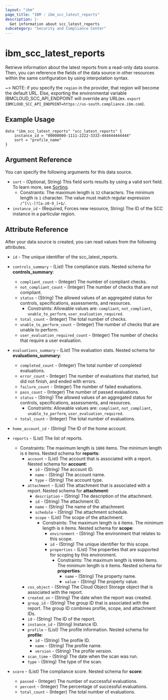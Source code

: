 ```yaml
---
layout: "ibm"
page_title: "IBM : ibm_scc_latest_reports"
description: |-
  Get information about scc_latest_reports
subcategory: "Security and Compliance Center"
---
```


# ibm_scc_latest_reports

Retrieve information about the latest reports from a read-only data source. Then, you can reference the fields of the data source in other resources within the same configuration by using interpolation syntax.

~> NOTE: if you specify the `region` in the provider, that region will become the default URL. Else, exporting the environmental variable IBMCLOUD_SCC_API_ENDPOINT will override any URL(ex. `export IBMCLOUD_SCC_API_ENDPOINT=https://us-south.compliance.ibm.com`).

## Example Usage

```hcl
data "ibm_scc_latest_reports" "scc_latest_reports" {
    instance_id = "00000000-1111-2222-3333-444444444444"
    sort = "profile_name"
}
```

## Argument Reference

You can specify the following arguments for this data source.

* `sort` - (Optional, String) This field sorts results by using a valid sort field. To learn more, see [Sorting](https://cloud.ibm.com/docs/api-handbook?topic=api-handbook-sorting).
  * Constraints: The maximum length is `32` characters. The minimum length is `1` character. The value must match regular expression `/^[\\-]?[a-z0-9_]+$/`.
* `instance_id` - (Required, Forces new resource, String) The ID of the SCC instance in a particular region.

## Attribute Reference

After your data source is created, you can read values from the following attributes.

* `id` - The unique identifier of the scc_latest_reports.
* `controls_summary` - (List) The compliance stats.
Nested schema for **controls_summary**:
	* `compliant_count` - (Integer) The number of compliant checks.
	* `not_compliant_count` - (Integer) The number of checks that are not compliant.
	* `status` - (String) The allowed values of an aggregated status for controls, specifications, assessments, and resources.
	  * Constraints: Allowable values are: `compliant`, `not_compliant`, `unable_to_perform`, `user_evaluation_required`.
	* `total_count` - (Integer) The total number of checks.
	* `unable_to_perform_count` - (Integer) The number of checks that are unable to perform.
	* `user_evaluation_required_count` - (Integer) The number of checks that require a user evaluation.

* `evaluations_summary` - (List) The evaluation stats.
Nested schema for **evaluations_summary**:
	* `completed_count` - (Integer) The total number of completed evaluations.
	* `error_count` - (Integer) The number of evaluations that started, but did not finish, and ended with errors.
	* `failure_count` - (Integer) The number of failed evaluations.
	* `pass_count` - (Integer) The number of passed evaluations.
	* `status` - (String) The allowed values of an aggregated status for controls, specifications, assessments, and resources.
	  * Constraints: Allowable values are: `compliant`, `not_compliant`, `unable_to_perform`, `user_evaluation_required`.
	* `total_count` - (Integer) The total number of evaluations.

* `home_account_id` - (String) The ID of the home account.

* `reports` - (List) The list of reports.
  * Constraints: The maximum length is `1000` items. The minimum length is `0` items.
Nested schema for **reports**:
	* `account` - (List) The account that is associated with a report.
	Nested schema for **account**:
		* `id` - (String) The account ID.
		* `name` - (String) The account name.
		* `type` - (String) The account type.
	* `attachment` - (List) The attachment that is associated with a report.
	Nested schema for **attachment**:
		* `description` - (String) The description of the attachment.
		* `id` - (String) The attachment ID.
		* `name` - (String) The name of the attachment.
		* `schedule` - (String) The attachment schedule.
		* `scope` - (List) The scope of the attachment.
		  * Constraints: The maximum length is `8` items. The minimum length is `0` items.
		Nested schema for **scope**:
			* `environment` - (String) The environment that relates to this scope.
			* `id` - (String) The unique identifier for this scope.
			* `properties` - (List) The properties that are supported for scoping by this environment.
			  * Constraints: The maximum length is `99999` items. The minimum length is `0` items.
			Nested schema for **properties**:
				* `name` - (String) The property name.
				* `value` - (String) The property value.
	* `cos_object` - (String) The Cloud Object Storage object that is associated with the report.
	* `created_on` - (String) The date when the report was created.
	* `group_id` - (String) The group ID that is associated with the report. The group ID combines profile, scope, and attachment IDs.
	* `id` - (String) The ID of the report.
	* `instance_id` - (String) Instance ID.
	* `profile` - (List) The profile information.
	Nested schema for **profile**:
		* `id` - (String) The profile ID.
		* `name` - (String) The profile name.
		* `version` - (String) The profile version.
	* `scan_time` - (String) The date when the scan was run.
	* `type` - (String) The type of the scan.

* `score` - (List) The compliance score.
Nested schema for **score**:
	* `passed` - (Integer) The number of successful evaluations.
	* `percent` - (Integer) The percentage of successful evaluations.
	* `total_count` - (Integer) The total number of evaluations.

